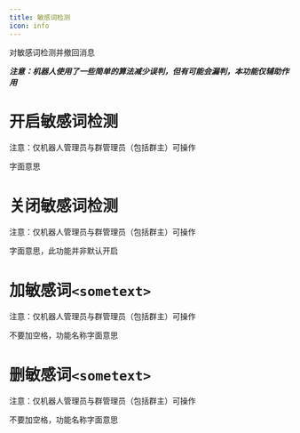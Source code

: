 ```yaml
---
title: 敏感词检测
icon: info
---
```


对敏感词检测并撤回消息

_**注意：机器人使用了一些简单的算法减少误判，但有可能会漏判，本功能仅辅助作用**_

# 开启敏感词检测

注意：仅机器人管理员与群管理员（包括群主）可操作

字面意思

# 关闭敏感词检测

注意：仅机器人管理员与群管理员（包括群主）可操作

字面意思，此功能并非默认开启

# 加敏感词`<sometext>`

注意：仅机器人管理员与群管理员（包括群主）可操作

不要加空格，功能名称字面意思

# 删敏感词`<sometext>`

注意：仅机器人管理员与群管理员（包括群主）可操作

不要加空格，功能名称字面意思
